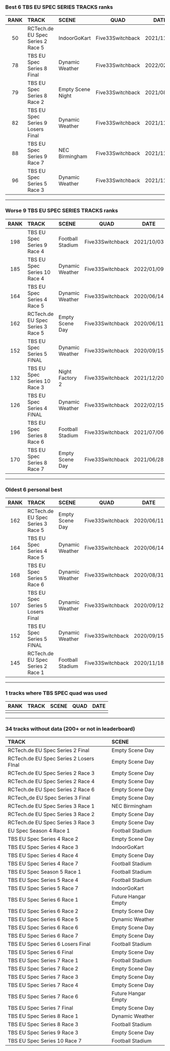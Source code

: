 ### Best 6 TBS EU SPEC SERIES TRACKS ranks
|RANK|TRACK|SCENE|QUAD|DATE|
|:---:|:---|:---|:---:|:---:|
|50|RCTech.de EU Spec Series 2 Race 5|IndoorGoKart|Five33Switchback|2021/11/29|
|78|TBS EU Spec Series 8 Final|Dynamic Weather|Five33Switchback|2022/02/13|
|79|TBS EU Spec Series 8 Race 2|Empty Scene Night|Five33Switchback|2021/08/23|
|82|TBS EU Spec Series 9 Losers Final|Dynamic Weather|Five33Switchback|2021/11/15|
|88|TBS EU Spec Series 9 Race 7|NEC Birmingham|Five33Switchback|2021/11/15|
|96|TBS EU Spec Series 5 Race 3|Dynamic Weather|Five33Switchback|2021/11/27|
---
### Worse 9 TBS EU SPEC SERIES TRACKS ranks
|RANK|TRACK|SCENE|QUAD|DATE|
|:---:|:---|:---|:---:|:---:|
|198|TBS EU Spec Series 9 Race 4|Football Stadium|Five33Switchback|2021/10/03|
|185|TBS EU Spec Series 10 Race 4|Dynamic Weather|Five33Switchback|2022/01/09|
|164|TBS EU Spec Series 4 Race 5|Dynamic Weather|Five33Switchback|2020/06/14|
|162|RCTech.de EU Spec Series 3 Race 5|Empty Scene Day|Five33Switchback|2020/06/11|
|152|TBS EU Spec Series 5 FINAL|Dynamic Weather|Five33Switchback|2020/09/15|
|132|TBS EU Spec Series 10 Race 3|Night Factory 2|Five33Switchback|2021/12/20|
|126|TBS EU Spec Series 4 FINAL|Dynamic Weather|Five33Switchback|2022/02/15|
|196|TBS EU Spec Series 8 Race 6|Football Stadium|Five33Switchback|2021/07/06|
|170|TBS EU Spec Series 8 Race 7|Empty Scene Day|Five33Switchback|2021/06/28|
---
### Oldest 6 personal best
|RANK|TRACK|SCENE|QUAD|DATE|
|:---:|:---|:---|:---:|:---:|
|162|RCTech.de EU Spec Series 3 Race 5|Empty Scene Day|Five33Switchback|2020/06/11|
|164|TBS EU Spec Series 4 Race 5|Dynamic Weather|Five33Switchback|2020/06/14|
|168|TBS EU Spec Series 5 Race 6|Dynamic Weather|Five33Switchback|2020/08/31|
|107|TBS EU Spec Series 5 Losers Final|Dynamic Weather|Five33Switchback|2020/09/12|
|152|TBS EU Spec Series 5 FINAL|Dynamic Weather|Five33Switchback|2020/09/15|
|145|RCTech.de EU Spec Series 2 Race 1|Football Stadium|Five33Switchback|2020/11/18|
---
### 1 tracks where TBS SPEC quad was used
|RANK|TRACK|SCENE|QUAD|DATE|
|:---:|:---|:---|:---:|:---:|
||||||
---
### 34 tracks without data (200+ or not in leaderboard)
|TRACK|SCENE|
|:---|:---|
|RCTech.de EU Spec Series 2 Final|Empty Scene Day|
|RCTech.de EU Spec Series 2 Losers FInal|Empty Scene Day|
|RCTech.de EU Spec Series 2 Race 3|Empty Scene Day|
|RCTech.de EU Spec Series 2 Race 4|Empty Scene Day|
|RCTech.de EU Spec Series 2 Race 6|Empty Scene Day|
|RCTech_de EU Spec Series 3 Final|Empty Scene Day|
|RCTech.de EU Spec Series 3 Race 1|NEC Birmingham|
|RCTech.de EU Spec Series 3 Race 2|Empty Scene Day|
|RCTech.de EU Spec Series 3 Race 3|Empty Scene Day|
|EU Spec Season 4 Race 1|Football Stadium|
|TBS EU Spec Series 4 Race 2|Empty Scene Day|
|TBS EU Spec Series 4 Race 3|IndoorGoKart|
|TBS EU Spec Series 4 Race 4|Empty Scene Day|
|TBS EU Spec Series 4 Race 7|Football Stadium|
|TBS EU Spec Season 5 Race 1|Football Stadium|
|TBS EU Spec Series 5 Race 4|Football Stadium|
|TBS EU Spec Series 5 Race 7|IndoorGoKart|
|TBS EU Spec Series 6 Race 1|Future Hangar Empty|
|TBS EU Spec Series 6 Race 2|Empty Scene Day|
|TBS EU Spec Series 6 Race 5|Dynamic Weather|
|TBS EU Spec Series 6 Race 6|Empty Scene Day|
|TBS EU Spec Series 6 Race 7|Empty Scene Day|
|TBS EU Spec Series 6 Losers Final|Football Stadium|
|TBS EU Spec Series 6 Final|Empty Scene Day|
|TBS EU Spec Series 7 Race 1|Football Stadium|
|TBS EU Spec Series 7 Race 2|Empty Scene Day|
|TBS EU Spec Series 7 Race 3|Empty Scene Day|
|TBS EU Spec Series 7 Race 4|Empty Scene Day|
|TBS EU Spec Series 7 Race 6|Future Hangar Empty|
|TBS EU Spec Series 7 Final|Empty Scene Day|
|TBS EU Spec Series 8 Race 1|Dynamic Weather|
|TBS EU Spec Series 8 Race 3|Football Stadium|
|TBS EU Spec Series 9 Race 3|Empty Scene Day|
|TBS EU Spec Series 10 Race 7|Football Stadium|
